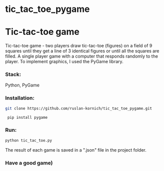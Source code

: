# tic_tac_toe_pygame

# Tic-tac-toe game

Tic-tac-toe game - two players draw tic-tac-toe (figures) on a field of 9 squares until they get a line of 3 identical figures or until all the squares are filled.
A single player game with a computer that responds randomly to the player.
To implement graphics, I used the PyGame library.

### Stack:
Python, PyGame

### Installation:

```bash
git clone https://github.com/ruslan-kornich/tic_tac_toe_pygame.git
```


```bash
 pip install pygame
```

### Run:
```bash
python tic_tac_toe.py
```
The result of each game is saved in a ".json" file in the project folder.
### Have a good game)

